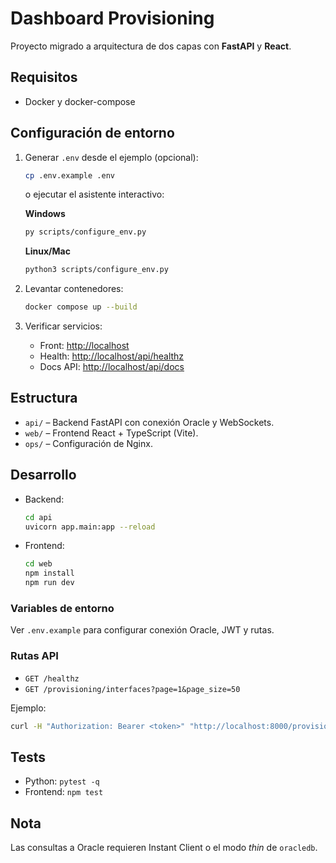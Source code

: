 # Dashboard Provisioning

Proyecto migrado a arquitectura de dos capas con **FastAPI** y **React**.

## Requisitos
- Docker y docker-compose

## Configuración de entorno

1. Generar `.env` desde el ejemplo (opcional):
   ```bash
   cp .env.example .env
   ```
   o ejecutar el asistente interactivo:

   **Windows**
   ```bash
   py scripts/configure_env.py
   ```

   **Linux/Mac**
   ```bash
   python3 scripts/configure_env.py
   ```

2. Levantar contenedores:
   ```bash
   docker compose up --build
   ```

3. Verificar servicios:
   - Front: [http://localhost](http://localhost)
   - Health: [http://localhost/api/healthz](http://localhost/api/healthz)
   - Docs API: [http://localhost/api/docs](http://localhost/api/docs)

## Estructura
- `api/` – Backend FastAPI con conexión Oracle y WebSockets.
- `web/` – Frontend React + TypeScript (Vite).
- `ops/` – Configuración de Nginx.

## Desarrollo
- Backend:
  ```bash
  cd api
  uvicorn app.main:app --reload
  ```
- Frontend:
  ```bash
  cd web
  npm install
  npm run dev
  ```

### Variables de entorno
Ver `.env.example` para configurar conexión Oracle, JWT y rutas.

### Rutas API
- `GET /healthz`
- `GET /provisioning/interfaces?page=1&page_size=50`

Ejemplo:

```bash
curl -H "Authorization: Bearer <token>" "http://localhost:8000/provisioning/interfaces?page=1&page_size=10"
```

## Tests
- Python: `pytest -q`
- Frontend: `npm test`

## Nota
Las consultas a Oracle requieren Instant Client o el modo *thin* de `oracledb`.
